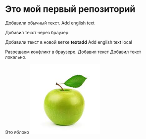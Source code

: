 # Это мой первый репозиторий

Добавили обычный текст. Add english text

Добавил текст через браузер

Добавили текст в новой ветке **textadd** Add english text local

Разрешаем конфликт в браузере. Добавил текст
Добавил текст локально.

Это яблоко
![Яблоко](%D0%AF%D0%B1%D0%BB%D0%BE%D0%BA%D0%BE.jpeg)